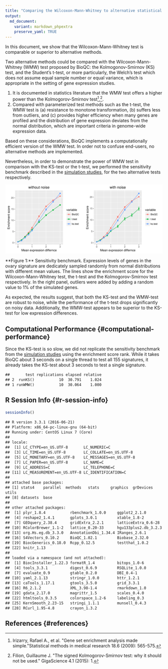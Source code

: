 ```yaml
---
title: "Comparing the Wilcoxon-Mann-Whitney to alternative statistical tests"
output: 
  md_document:
    variant: markdown_phpextra
    preserve_yaml: TRUE
---
```


In this document, we show that the Wilcoxon-Mann-Whitney test is
comparable or superior to alternative methods.

Two alternative methods could be compared with the Wilcoxon-Mann-Whitney
(WMW) test proposed by BioQC: the Kolmogonov-Smirnov (KS) test, and the
Student’s t-test, or more particularly, the Welch’s test which does not
assume equal sample number or equal variance, which is appropriate in
the setting of gene expression studies.

1.  It is documented in statistics literature that the WMW test offers a
    higher power than the Kolmogorov-Smirnov test[^1],[^2].
2.  Compared with parameterized test methods such as the t-test, the WMW
    test is (a) resistance to monotone transformation, (b) suffers less
    from outliers, and (c) provides higher efficiency when many genes
    are profiled and the distribution of gene expression deviates from
    the normal distribution, which are important criteria in genome-wide
    expression data.

Based on these considerations, BioQC implements a computationally
efficient version of the WMW test. In order not to confuse end-users, no
alternative methods are implemented.

Nevertheless, in order to demonstrate the power of WMW test in
comparison with the KS-test or the t-test, we performed the sensitivity
benchmark described in the [simulation studies](bioqc-simulation.html),
for the two alternative tests respectively.

<img src="bioqc-wmw-test-performance_files/figure-markdown_phpextra/sensitivity_benchmark_fig-1.svg" alt="**Figure 1:** Sensitivity benchmark. Expression levels of genes in the ovary signature are dedicately sampled randomly from normal distributions with different mean values. The lines show the enrichment score for the Wilcoxon-Mann-Whitney test, the t-test and the Kolmogorov-Smirnov test respectively. In the right panel, outliers were added by adding a random value to 1% of the simulated genes. " style="display:block; margin: auto" />
<p markdown="1" class="caption">
**Figure 1:** Sensitivity benchmark. Expression levels of genes in the
ovary signature are dedicately sampled randomly from normal
distributions with different mean values. The lines show the enrichment
score for the Wilcoxon-Mann-Whitney test, the t-test and the
Kolmogorov-Smirnov test respectively. In the right panel, outliers were
added by adding a random value to 1% of the simulated genes.
</p>

As expected, the results suggest, that both the KS-test and the WMW-test
are robust to noise, while the performance of the t-test drops
significantly on noisy data. Additionally, the WMW-test appears to be
superior to the KS-test for low expression differences.

Computational Performance {#computational-performance}
-------------------------

Since the KS-test is so slow, we did not replicate the sensitivity
benchmark from the [simulation studies](bioqc-simulation.html) using the
enrichment score rank. While it takes BioQC about 3 seconds on a single
thread to test all 155 signatures, it already takes the KS-test about 3
seconds to test a single signature.

    ##       test replications elapsed relative
    ## 2  runKS()           10  30.791    1.024
    ## 1 runWMW()           10  30.064    1.000

R Session Info {#r-session-info}
--------------

~~~~ r
sessionInfo()
~~~~

    ## R version 3.3.1 (2016-06-21)
    ## Platform: x86_64-pc-linux-gnu (64-bit)
    ## Running under: CentOS Linux 7 (Core)
    ## 
    ## locale:
    ##  [1] LC_CTYPE=en_US.UTF-8       LC_NUMERIC=C              
    ##  [3] LC_TIME=en_US.UTF-8        LC_COLLATE=en_US.UTF-8    
    ##  [5] LC_MONETARY=en_US.UTF-8    LC_MESSAGES=en_US.UTF-8   
    ##  [7] LC_PAPER=en_US.UTF-8       LC_NAME=C                 
    ##  [9] LC_ADDRESS=C               LC_TELEPHONE=C            
    ## [11] LC_MEASUREMENT=en_US.UTF-8 LC_IDENTIFICATION=C       
    ## 
    ## attached base packages:
    ## [1] stats4    parallel  methods   stats     graphics  grDevices utils    
    ## [8] datasets  base     
    ## 
    ## other attached packages:
    ##  [1] plyr_1.8.4           rbenchmark_1.0.0     ggplot2_2.1.0       
    ##  [4] reshape2_1.4.1       gplots_3.0.1         xtable_1.8-2        
    ##  [7] GEOquery_2.38.4      gridExtra_2.2.1      latticeExtra_0.6-28 
    ## [10] RColorBrewer_1.1-2   lattice_0.20-33      hgu133plus2.db_3.2.3
    ## [13] org.Hs.eg.db_3.3.0   AnnotationDbi_1.34.4 IRanges_2.6.1       
    ## [16] S4Vectors_0.10.2     BioQC_1.02.1         Biobase_2.32.0      
    ## [19] BiocGenerics_0.18.0  Rcpp_0.12.5          testthat_1.0.2      
    ## [22] knitr_1.13          
    ## 
    ## loaded via a namespace (and not attached):
    ##  [1] BiocInstaller_1.22.3 formatR_1.4          bitops_1.0-6        
    ##  [4] tools_3.3.1          digest_0.6.9         RSQLite_1.0.0       
    ##  [7] evaluate_0.9         gtable_0.2.0         DBI_0.4-1           
    ## [10] yaml_2.1.13          stringr_1.0.0        httr_1.2.1          
    ## [13] caTools_1.17.1       gtools_3.5.0         grid_3.3.1          
    ## [16] R6_2.1.2             XML_3.98-1.4         rmarkdown_1.0       
    ## [19] gdata_2.17.0         magrittr_1.5         scales_0.4.0        
    ## [22] htmltools_0.3.5      colorspace_1.2-6     labeling_0.3        
    ## [25] KernSmooth_2.23-15   stringi_1.1.1        munsell_0.4.3       
    ## [28] RCurl_1.95-4.8       crayon_1.3.2

References {#references}
----------

[^1]: Irizarry, Rafael A., et al. "Gene set enrichment analysis made
    simple."Statistical methods in medical research 18.6 (2009):
    565-575.

[^2]: Filion, Guillaume J. "The signed Kolmogorov-Smirnov test: why it
    should not be used." GigaScience 4.1 (2015): 1.
